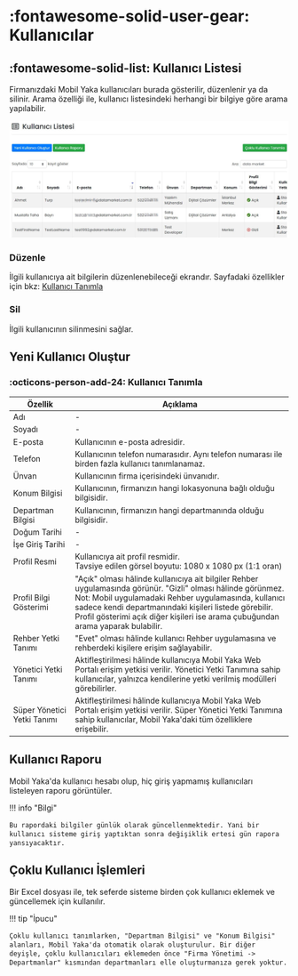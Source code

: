 # :fontawesome-solid-user-gear: Kullanıcılar

## :fontawesome-solid-list: Kullanıcı Listesi

Firmanızdaki Mobil Yaka kullanıcıları burada gösterilir, düzenlenir ya da silinir. Arama özelliği ile, kullanıcı listesindeki herhangi bir bilgiye göre arama yapılabilir.

![](./images/kullaniciListesi.jpg)

### Düzenle

İlgili kullanıcıya ait bilgilerin düzenlenebileceği ekrandır. Sayfadaki özellikler için bkz: [Kullanıcı Tanımla](#kullanici-tanimla)

### Sil

İlgili kullanıcının silinmesini sağlar.

## Yeni Kullanıcı Oluştur

### <a name="kullanici-tanimla"></a> :octicons-person-add-24: Kullanıcı Tanımla

| Özellik                | Açıklama                                                     |
| ---------------------- | ------------------------------------------------------------ |
| Adı                    | -                                                            |
| Soyadı                 | -                                                            |
| E-posta                | Kullanıcının e-posta adresidir.                              |
| Telefon                | Kullanıcının telefon numarasıdır. Aynı telefon numarası ile birden fazla kullanıcı tanımlanamaz. |
| Ünvan                  | Kullanıcının firma içerisindeki ünvanıdır.                   |
| Konum Bilgisi          | Kullanıcının, firmanızın hangi lokasyonuna bağlı olduğu bilgisidir. |
| Departman Bilgisi      | Kullanıcının, firmanızın hangi departmanında olduğu bilgisidir. |
| Doğum Tarihi           | -                                                            |
| İşe Giriş Tarihi       | -                                                            |
| Profil Resmi           | Kullanıcıya ait profil resmidir.<br />Tavsiye edilen görsel boyutu: 1080 x 1080 px (1:1 oran) |
| Profil Bilgi Gösterimi | "Açık" olması hâlinde kullanıcıya ait bilgiler Rehber uygulamasında görünür. "Gizli" olması hâlinde görünmez.<br />Not: Mobil uygulamadaki Rehber uygulamasında, kullanıcı sadece kendi departmanındaki kişileri listede görebilir. Profil gösterimi açık diğer kişileri ise arama çubuğundan arama yaparak bulabilir. |
| Rehber Yetki Tanımı  | "Evet" olması hâlinde kullanıcı Rehber uygulamasına ve rehberdeki kişilere erişim sağlayabilir. |
| Yönetici Yetki Tanımı  | Aktifleştirilmesi hâlinde kullanıcıya Mobil Yaka Web Portalı erişim yetkisi verilir. Yönetici Yetki Tanımına sahip kullanıcılar, yalnızca kendilerine yetki verilmiş modülleri görebilirler. |
| Süper Yönetici Yetki Tanımı  | Aktifleştirilmesi hâlinde kullanıcıya Mobil Yaka Web Portalı erişim yetkisi verilir. Süper Yönetici Yetki Tanımına sahip kullanıcılar, Mobil Yaka'daki tüm özelliklere erişebilir. |

## Kullanıcı Raporu

Mobil Yaka'da kullanıcı hesabı olup, hiç giriş yapmamış kullanıcıları listeleyen raporu görüntüler.

!!! info "Bilgi"

    Bu rapordaki bilgiler günlük olarak güncellenmektedir. Yani bir kullanıcı sisteme giriş yaptıktan sonra değişiklik ertesi gün rapora yansıyacaktır.

## Çoklu Kullanıcı İşlemleri

Bir Excel dosyası ile, tek seferde sisteme birden çok kullanıcı eklemek ve güncellemek için kullanılır.

!!! tip "İpucu"

    Çoklu kullanıcı tanımlarken, "Departman Bilgisi" ve "Konum Bilgisi" alanları, Mobil Yaka'da otomatik olarak oluşturulur. Bir diğer deyişle, çoklu kullanıcıları eklemeden önce "Firma Yönetimi -> Departmanlar" kısmından departmanları elle oluşturmanıza gerek yoktur.
